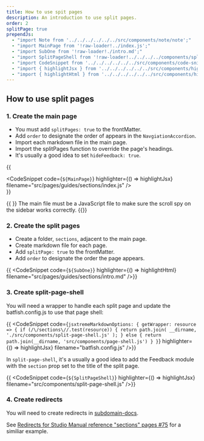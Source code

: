 ```yaml
---
title: How to use spit pages
description: An introduction to use split pages.
order: 2
splitPage: true
prependJs:
  - "import Note from '../../../../../../src/components/note/note';"
  - "import MainPage from '!raw-loader!../index.js';"
  - "import SubOne from '!raw-loader!./intro.md';"
  - "import SplitPageShell from '!raw-loader!../../../../components/split-page-shell.js';"
  - "import CodeSnippet from '../../../../../../src/components/code-snippet/code-snippet';"
  - "import { highlightJsx } from '../../../../../../src/components/highlight/jsx';"
  - "import { highlightHtml } from '../../../../../../src/components/highlight/html';"
---
```


## How to use split pages

### 1. Create the main page

- You must add `splitPages: true` to the frontMatter.
- Add `order` to designate the order of appears in the `NavgiationAccordion`.
- Import each markdown file in the main page.
- Import the splitPages function to override the page's headings.
- It's usually a good idea to set `hideFeedback: true`.

{{ <div className="mb18"><CodeSnippet code={`${MainPage}`} highlighter={() => highlightJsx} filename="src/pages/guides/sections/index.js" /></div>}}

{{ <Note> }}
The main file must be a JavaScript file to make sure the scroll spy on the sidebar works correctly.
{{</Note>}}

### 2. Create the split pages

- Create a folder, `sections`, adjacent to the main page.
- Create markdown file for each page.
- Add `splitPage: true` to the frontMatter.
- Add `order` to designate the order the page appears.

{{ <CodeSnippet code={`${SubOne}`} highlighter={() => highlightHtml} filename="src/pages/guides/sections/intro.md" />}}

### 3. Create split-page-shell

You will need a wrapper to handle each split page and update the batfish.config.js to use that page shell:

{{ <CodeSnippet code={`jsxtremeMarkdownOptions: {
getWrapper: resource => {
  if (/\/sections\//.test(resource)) {
    return path.join(
      __dirname,
      './src/components/split-page-shell.js'
    );
  } else {
    return path.join(__dirname, 'src/components/page-shell.js')
  }
}`} highlighter={() => highlightJsx} filename="batfish.config.js" />}}

In `split-page-shell`, it's a usually a good idea to add the Feedback module with the `section` prop set to the title of the split page.

{{ <CodeSnippet code={`${SplitPageShell}`} highlighter={() => highlightJsx} filename="src/components/split-page-shell.js" />}}

### 4. Create redirects

You will need to create redirects in [subdomain-docs](https://github.com/mapbox/subdomain-docs).

See [Redirects for Studio Manual reference "sections" pages #75](https://github.com/mapbox/subdomain-docs/pull/75) for a similiar example.
